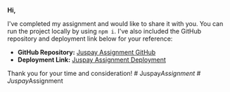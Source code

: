 **Hi,**

I've completed my assignment and would like to share it with you. You can run the project locally by using `npm i`. I've also included the GitHub repository and deployment link below for your reference:

- **GitHub Repository:** [Juspay Assignment GitHub](https://github.com/aakash172/Juspay_Assignment)
- **Deployment Link:** [Juspay Assignment Deployment](https://aakashjuspayassignmnent.netlify.app/)

Thank you for your time and consideration!
#   J u s p a y _ A s s i g n m e n t  
 #   J u s p a y _ A s s i g n m e n t  
 